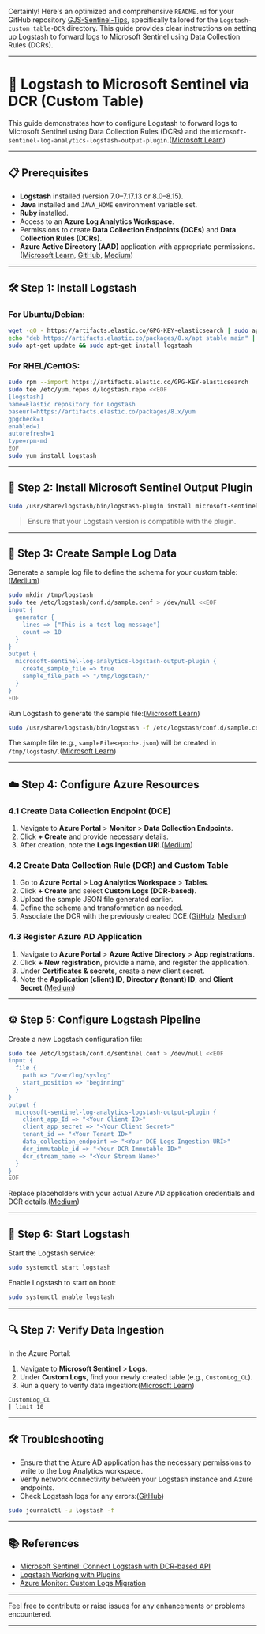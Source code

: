 Certainly! Here's an optimized and comprehensive `README.md` for your GitHub repository [GJS-Sentinel-Tips](https://github.com/guguji666666/GJS-Sentinel-Tips/tree/main/Logstash-custom%20table-DCR), specifically tailored for the `Logstash-custom table-DCR` directory. This guide provides clear instructions on setting up Logstash to forward logs to Microsoft Sentinel using Data Collection Rules (DCRs).

---

# 📘 Logstash to Microsoft Sentinel via DCR (Custom Table)

This guide demonstrates how to configure Logstash to forward logs to Microsoft Sentinel using Data Collection Rules (DCRs) and the `microsoft-sentinel-log-analytics-logstash-output-plugin`.([Microsoft Learn][1])

---

## 📋 Prerequisites

* **Logstash** installed (version 7.0–7.17.13 or 8.0–8.15).
* **Java** installed and `JAVA_HOME` environment variable set.
* **Ruby** installed.
* Access to an **Azure Log Analytics Workspace**.
* Permissions to create **Data Collection Endpoints (DCEs)** and **Data Collection Rules (DCRs)**.
* **Azure Active Directory (AAD)** application with appropriate permissions.([Microsoft Learn][2], [GitHub][3], [Medium][4])

---

## 🛠️ Step 1: Install Logstash

### For Ubuntu/Debian:

```bash
wget -qO - https://artifacts.elastic.co/GPG-KEY-elasticsearch | sudo apt-key add -
echo "deb https://artifacts.elastic.co/packages/8.x/apt stable main" | sudo tee /etc/apt/sources.list.d/elastic-8.x.list
sudo apt-get update && sudo apt-get install logstash
```

### For RHEL/CentOS:

```bash
sudo rpm --import https://artifacts.elastic.co/GPG-KEY-elasticsearch
sudo tee /etc/yum.repos.d/logstash.repo <<EOF
[logstash]
name=Elastic repository for Logstash
baseurl=https://artifacts.elastic.co/packages/8.x/yum
gpgcheck=1
enabled=1
autorefresh=1
type=rpm-md
EOF
sudo yum install logstash
```

---

## 🔌 Step 2: Install Microsoft Sentinel Output Plugin

```bash
sudo /usr/share/logstash/bin/logstash-plugin install microsoft-sentinel-log-analytics-logstash-output-plugin
```

> Ensure that your Logstash version is compatible with the plugin.

---

## 🧪 Step 3: Create Sample Log Data

Generate a sample log file to define the schema for your custom table:([Medium][4])

```bash
sudo mkdir /tmp/logstash
sudo tee /etc/logstash/conf.d/sample.conf > /dev/null <<EOF
input {
  generator {
    lines => ["This is a test log message"]
    count => 10
  }
}
output {
  microsoft-sentinel-log-analytics-logstash-output-plugin {
    create_sample_file => true
    sample_file_path => "/tmp/logstash/"
  }
}
EOF
```

Run Logstash to generate the sample file:([Microsoft Learn][1])

```bash
sudo /usr/share/logstash/bin/logstash -f /etc/logstash/conf.d/sample.conf
```

The sample file (e.g., `sampleFile<epoch>.json`) will be created in `/tmp/logstash/`.([Microsoft Learn][1])

---

## ☁️ Step 4: Configure Azure Resources

### 4.1 Create Data Collection Endpoint (DCE)

1. Navigate to **Azure Portal** > **Monitor** > **Data Collection Endpoints**.
2. Click **+ Create** and provide necessary details.
3. After creation, note the **Logs Ingestion URI**.([Medium][4])

### 4.2 Create Data Collection Rule (DCR) and Custom Table

1. Go to **Azure Portal** > **Log Analytics Workspace** > **Tables**.
2. Click **+ Create** and select **Custom Logs (DCR-based)**.
3. Upload the sample JSON file generated earlier.
4. Define the schema and transformation as needed.
5. Associate the DCR with the previously created DCE.([GitHub][5], [Medium][4])

### 4.3 Register Azure AD Application

1. Navigate to **Azure Portal** > **Azure Active Directory** > **App registrations**.
2. Click **+ New registration**, provide a name, and register the application.
3. Under **Certificates & secrets**, create a new client secret.
4. Note the **Application (client) ID**, **Directory (tenant) ID**, and **Client Secret**.([Medium][4])

---

## ⚙️ Step 5: Configure Logstash Pipeline

Create a new Logstash configuration file:

```bash
sudo tee /etc/logstash/conf.d/sentinel.conf > /dev/null <<EOF
input {
  file {
    path => "/var/log/syslog"
    start_position => "beginning"
  }
}
output {
  microsoft-sentinel-log-analytics-logstash-output-plugin {
    client_app_Id => "<Your Client ID>"
    client_app_secret => "<Your Client Secret>"
    tenant_id => "<Your Tenant ID>"
    data_collection_endpoint => "<Your DCE Logs Ingestion URI>"
    dcr_immutable_id => "<Your DCR Immutable ID>"
    dcr_stream_name => "<Your Stream Name>"
  }
}
EOF
```

Replace placeholders with your actual Azure AD application credentials and DCR details.([Medium][4])

---

## 🚀 Step 6: Start Logstash

Start the Logstash service:

```bash
sudo systemctl start logstash
```

Enable Logstash to start on boot:

```bash
sudo systemctl enable logstash
```

---

## 🔍 Step 7: Verify Data Ingestion

In the Azure Portal:

1. Navigate to **Microsoft Sentinel** > **Logs**.
2. Under **Custom Logs**, find your newly created table (e.g., `CustomLog_CL`).
3. Run a query to verify data ingestion:([Microsoft Learn][2])

```kusto
CustomLog_CL
| limit 10
```

---

## 🛠️ Troubleshooting

* Ensure that the Azure AD application has the necessary permissions to write to the Log Analytics workspace.
* Verify network connectivity between your Logstash instance and Azure endpoints.
* Check Logstash logs for any errors:([GitHub][6])

```bash
sudo journalctl -u logstash -f
```

---

## 📚 References

* [Microsoft Sentinel: Connect Logstash with DCR-based API](https://learn.microsoft.com/en-us/azure/sentinel/connect-logstash-data-connection-rules)
* [Logstash Working with Plugins](https://www.elastic.co/guide/en/logstash/current/working-with-plugins.html)
* [Azure Monitor: Custom Logs Migration](https://learn.microsoft.com/en-us/azure/azure-monitor/logs/custom-logs-migrate)

---

Feel free to contribute or raise issues for any enhancements or problems encountered.

---

[1]: https://learn.microsoft.com/pt-pt/azure/sentinel/connect-logstash-data-connection-rules?utm_source=chatgpt.com "Use Logstash to stream logs with pipeline transformations via DCR-based ..."
[2]: https://learn.microsoft.com/en-us/azure/sentinel/connect-logstash-data-connection-rules?utm_source=chatgpt.com "Use Logstash to stream logs with pipeline transformations via DCR ..."
[3]: https://github.com/Azure/Azure-Sentinel/blob/master/DataConnectors/microsoft-logstash-output-azure-loganalytics/README.md?utm_source=chatgpt.com "Azure Log Analytics output plugin for Logstash - GitHub"
[4]: https://koosg.medium.com/ingest-dcr-based-custom-logs-in-microsoft-sentinel-with-logstash-f94c79e69b93?utm_source=chatgpt.com "Ingest DCR-based custom logs in Microsoft Sentinel with Logstash"
[5]: https://github.com/Azure/Azure-Sentinel/issues/10975?utm_source=chatgpt.com "Creating a new custom log (DCR Based) doe not give you the option ..."
[6]: https://github.com/Azure/Azure-Sentinel/blob/master/DataConnectors/microsoft-sentinel-log-analytics-logstash-output-plugin/README.md?utm_source=chatgpt.com "Microsoft Sentinel output plugin for Logstash - GitHub"
